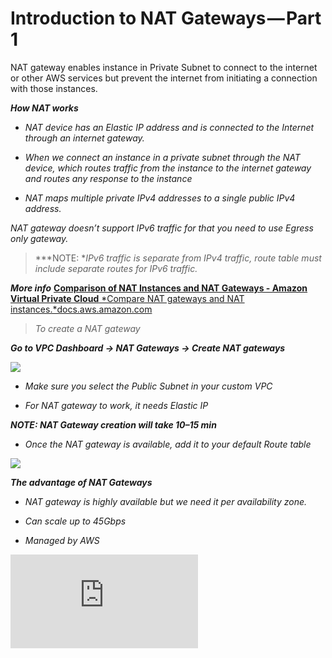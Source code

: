 
# Introduction to NAT Gateways — Part 1

NAT gateway enables instance in Private Subnet to connect to the internet or other AWS services but prevent the internet from initiating a connection with those instances.

***How NAT works***

* *NAT device has an Elastic IP address and is connected to the Internet through an internet gateway.*

* *When we connect an instance in a private subnet through the NAT device, which routes traffic from the instance to the internet gateway and routes any response to the instance*

* *NAT maps multiple private IPv4 addresses to a single public IPv4 address.*

*NAT gateway doesn’t support IPv6 traffic for that you need to use Egress only gateway.*
> ***NOTE: **IPv6 traffic is separate from IPv4 traffic, route table must include separate routes for IPv6 traffic.*

***More info***
[**Comparison of NAT Instances and NAT Gateways - Amazon Virtual Private Cloud**
*Compare NAT gateways and NAT instances.*docs.aws.amazon.com](https://docs.aws.amazon.com/vpc/latest/userguide/vpc-nat-comparison.html)
> *To create a NAT gateway*

***Go to VPC Dashboard → NAT Gateways → Create NAT gateways***

![](https://cdn-images-1.medium.com/max/4640/1*21vH1k4TtqCMj50JntnkNw.png)

* *Make sure you select the Public Subnet in your custom VPC*

* *For NAT gateway to work, it needs Elastic IP*

***NOTE: NAT Gateway creation will take 10–15 min***

* *Once the NAT gateway is available, add it to your default Route table*

![](https://cdn-images-1.medium.com/max/4180/1*awVpUBQ5zqID8ePTW0M7oQ.png)

***The advantage of NAT Gateways***

* *NAT gateway is highly available but we need it per availability zone.*

* *Can scale up to 45Gbps*

* *Managed by AWS*

<iframe src="https://medium.com/media/0e8f109874455e7f33dccf2bff932c55" frameborder=0></iframe>
